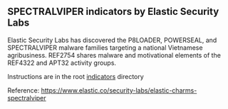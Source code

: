 ## SPECTRALVIPER indicators by Elastic Security Labs

Elastic Security Labs has discovered the P8LOADER, POWERSEAL, and SPECTRALVIPER malware families targeting a national Vietnamese agribusiness. REF2754 shares malware and motivational elements of the REF4322 and APT32 activity groups.

Instructions are in the root [indicators](../README.md) directory

Reference: https://www.elastic.co/security-labs/elastic-charms-spectralviper